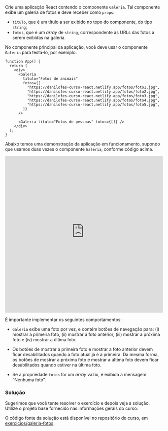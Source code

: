 Crie uma aplicação React contendo o componente `Galeria`.
Tal componente exibe um galeria de fotos e deve receber como `props`:

- `titulo`, que é um título a ser exibido no topo do componente, do tipo `string`;
- `fotos`, que é um _array_ de `string`, correspondente às URLs das fotos a serem exibidas na galeria.

No componente principal da aplicação, você deve usar o componente `Galeria` para testá-lo, por exemplo:

```tsx
function App() {
  return (
    <div>
      <Galeria
        titulo="Fotos de animais"
        fotos={[
          "https://danilofes-curso-react.netlify.app/fotos/foto1.jpg",
          "https://danilofes-curso-react.netlify.app/fotos/foto2.jpg",
          "https://danilofes-curso-react.netlify.app/fotos/foto3.jpg",
          "https://danilofes-curso-react.netlify.app/fotos/foto4.jpg",
          "https://danilofes-curso-react.netlify.app/fotos/foto5.jpg",
        ]}
      />

      <Galeria titulo="Fotos de pessoas" fotos={[]} />
    </div>
  );
}
```

Abaixo temos uma demonstração da aplicação em funcionamento, supondo que usamos duas vezes o componente `Galeria`, conforme código acima.

<iframe src="https://cralmg-galeria-fotos.stackblitz.io" style="border:4px solid #ddd; width:100%; height:500px"></iframe>

É importante implementar os seguintes comportamentos:

- `Galeria` exibe uma foto por vez, e contém botões de navegação para: (i) mostrar a primeira foto, (ii) mostrar a foto anterior, (iii) mostrar a próxima foto e (iv) mostrar a última foto.

- Os botões de mostrar a primeira foto e mostrar a foto anterior devem ficar desabilitados quando a foto atual já é a primeira.
  Da mesma forma, os botões de mostrar a próxima foto e mostrar a última foto devem ficar desabilitados quando estiver na última foto.

- Se a propriedade `fotos` for um _array_ vazio, é exibida a mensagem “Nenhuma foto”.

### Solução

Sugerimos que você tente resolver o exercício e depois veja a solução.
Utilize o projeto base fornecido nas informações gerais do curso.

O código fonte da solução está disponível no repositório do curso, em [exercicios/galeria-fotos](https://github.com/danilofes/curso-react/tree/main/exercicios/galeria-fotos).
